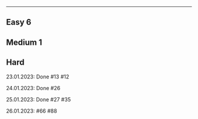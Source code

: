 -----------------------------------------------
Easy                                        6
-----------------------------------------------
Medium                                      1
-----------------------------------------------
Hard
-----------------------------------------------


23.01.2023:
Done
#13
#12

24.01.2023:
Done
#26

25.01.2023:
Done
#27
#35

26.01.2023:
#66
#88
